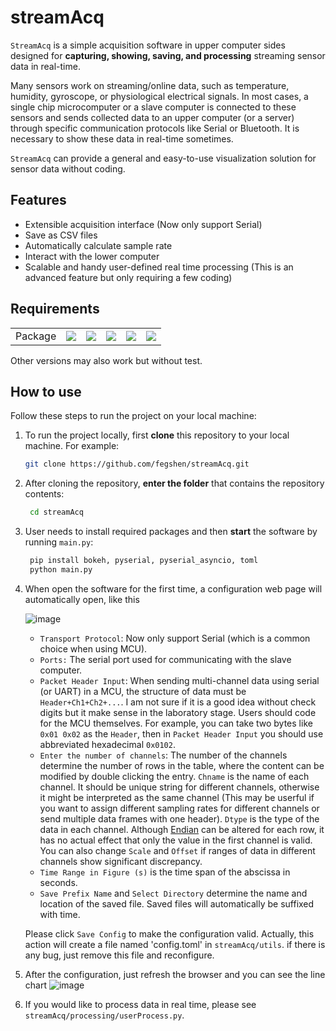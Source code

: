 # streamAcq
`StreamAcq` is a simple acquisition software in upper computer sides designed for **capturing, showing, saving, and processing** streaming sensor data in real-time. 

Many sensors work on streaming/online data, such as temperature, humidity, gyroscope, or physiological electrical signals. In most cases, a single chip microcomputer or a slave computer is connected to these sensors and sends collected data to an upper computer (or a server) through specific communication protocols like Serial or Bluetooth. It is necessary to show these data in real-time sometimes. 

`StreamAcq` can provide a general and easy-to-use visualization solution for sensor data without coding.

## Features
- Extensible acquisition interface (Now only support Serial)
- Save as CSV files
- Automatically calculate sample rate
- Interact with the lower computer
- Scalable and handy user-defined real time processing (This is an advanced feature but only requiring a few coding)

## Requirements
<table>
<tr>
  <td>Package</td>
  <td>
    <img src="https://img.shields.io/badge/python-3.11|3.12-blue" />
  </td>
  <td>
    <img src="https://img.shields.io/badge/bokeh-3.3.4-blue" />
  </td>
  <td>
    <img src="https://img.shields.io/badge/pyserial-3.5-blue" />
  </td>
  <td>
    <img src="https://img.shields.io/badge/pyserial_asyncio-0.6-blue" />
  </td>
  <td>
    <img src="https://img.shields.io/badge/toml-0.10.2-blue" />
  </td>
</tr>
</table>
Other versions may also work but without test.

## How to use
Follow these steps to run the project on your local machine:
1. To run the project locally, first **clone** this repository to your local machine.
    For example:

    ```bash
    git clone https://github.com/fegshen/streamAcq.git
    ```

2. After cloning the repository, **enter the folder** that contains the repository contents:
   ```bash
    cd streamAcq
   ```

3. User needs to install required packages and then **start** the software by running `main.py`:
   ```bash
    pip install bokeh, pyserial, pyserial_asyncio, toml
    python main.py
   ```
   
4. When open the software for the first time, a configuration web page will automatically open, like this
   
   ![image](https://github.com/fegshen/streamAcq/assets/32871840/e4888134-3009-4c81-9d51-a4512102e956)

   - `Transport Protocol`: Now only support Serial (which is a common choice when using MCU).
   - `Ports:` The serial port used for communicating with the slave computer.
   - `Packet Header Input`: When sending multi-channel data using serial (or UART) in a MCU, the structure of data must be `Header+Ch1+Ch2+...`. I am not sure if it is a good idea without check digits but it make sense in the laboratory stage. Users should code for the MCU themselves. For example, you can take two bytes like `0x01 0x02` as the `Header`, then in `Packet Header Input` you should use abbreviated hexadecimal `0x0102`.
   - `Enter the number of channels`: The number of the channels determine the number of rows in the table, where the content can be modified by double clicking the entry. `Chname` is the name of each channel. It should be unique string for different channels, otherwise it might be interpreted as the same channel (This may be userful if you want to assign different sampling rates for different channels or send multiple data frames with one header). `Dtype` is the type of the data in each channel. Although [Endian](https://en.wikipedia.org/wiki/Endianness) can be altered for each row, it has no actual effect that only the value in the first channel is valid. You can also change `Scale` and `Offset` if ranges of data in different channels show significant discrepancy.
   - `Time Range in Figure (s)` is the time span of the abscissa in seconds.
   - `Save Prefix Name` and `Select Directory` determine the name and location of the saved file. Saved files will automatically be suffixed with time.

   Please click `Save Config` to make the configuration valid. Actually, this action will create a file named 'config.toml' in `streamAcq/utils`. if there is any bug, just remove this file and reconfigure.

5. After the configuration, just refresh the browser and you can see the line chart
  ![image](https://github.com/fegshen/streamAcq/assets/32871840/b05ec389-e784-4fd1-bfe9-ec2e4f1ca8fa)

6. If you would like to process data in real time, please see `streamAcq/processing/userProcess.py`.